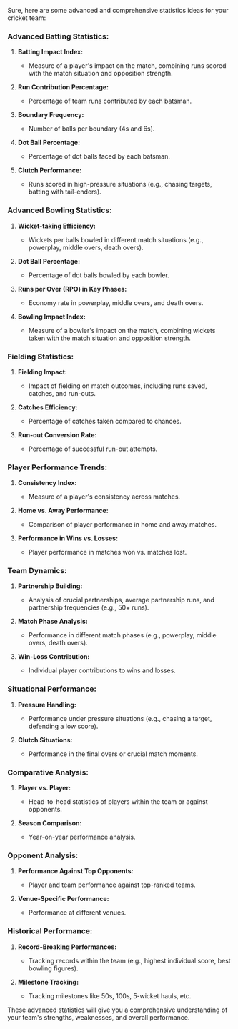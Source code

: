 Sure, here are some advanced and comprehensive statistics ideas for your cricket team:

### Advanced Batting Statistics:
1. **Batting Impact Index:**
   - Measure of a player's impact on the match, combining runs scored with the match situation and opposition strength.

2. **Run Contribution Percentage:**
   - Percentage of team runs contributed by each batsman.

3. **Boundary Frequency:**
   - Number of balls per boundary (4s and 6s).

4. **Dot Ball Percentage:**
   - Percentage of dot balls faced by each batsman.

5. **Clutch Performance:**
   - Runs scored in high-pressure situations (e.g., chasing targets, batting with tail-enders).

### Advanced Bowling Statistics:
1. **Wicket-taking Efficiency:**
   - Wickets per balls bowled in different match situations (e.g., powerplay, middle overs, death overs).

2. **Dot Ball Percentage:**
   - Percentage of dot balls bowled by each bowler.

3. **Runs per Over (RPO) in Key Phases:**
   - Economy rate in powerplay, middle overs, and death overs.

4. **Bowling Impact Index:**
   - Measure of a bowler's impact on the match, combining wickets taken with the match situation and opposition strength.

### Fielding Statistics:
1. **Fielding Impact:**
   - Impact of fielding on match outcomes, including runs saved, catches, and run-outs.

2. **Catches Efficiency:**
   - Percentage of catches taken compared to chances.

3. **Run-out Conversion Rate:**
   - Percentage of successful run-out attempts.

### Player Performance Trends:
1. **Consistency Index:**
   - Measure of a player's consistency across matches.

2. **Home vs. Away Performance:**
   - Comparison of player performance in home and away matches.

3. **Performance in Wins vs. Losses:**
   - Player performance in matches won vs. matches lost.

### Team Dynamics:
1. **Partnership Building:**
   - Analysis of crucial partnerships, average partnership runs, and partnership frequencies (e.g., 50+ runs).

2. **Match Phase Analysis:**
   - Performance in different match phases (e.g., powerplay, middle overs, death overs).

3. **Win-Loss Contribution:**
   - Individual player contributions to wins and losses.

### Situational Performance:
1. **Pressure Handling:**
   - Performance under pressure situations (e.g., chasing a target, defending a low score).

2. **Clutch Situations:**
   - Performance in the final overs or crucial match moments.

### Comparative Analysis:
1. **Player vs. Player:**
   - Head-to-head statistics of players within the team or against opponents.

2. **Season Comparison:**
   - Year-on-year performance analysis.

### Opponent Analysis:
1. **Performance Against Top Opponents:**
   - Player and team performance against top-ranked teams.

2. **Venue-Specific Performance:**
   - Performance at different venues.

### Historical Performance:
1. **Record-Breaking Performances:**
   - Tracking records within the team (e.g., highest individual score, best bowling figures).

2. **Milestone Tracking:**
   - Tracking milestones like 50s, 100s, 5-wicket hauls, etc.

These advanced statistics will give you a comprehensive understanding of your team's strengths, weaknesses, and overall performance.